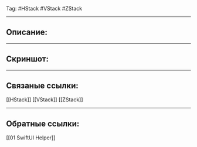 Tag: #HStack #VStack #ZStack 

---
## Описание:


---
## Скриншот:


---
## Связаные ссылки:
[[HStack]]
[[VStack]]
[[ZStack]]

---
## Обратные ссылки:
[[01 SwiftUI Helper]]